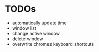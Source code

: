 # TODOs

* automatically update time
* window list
* change active window
* delete window
* overwrite chromes keyboard shortcuts


